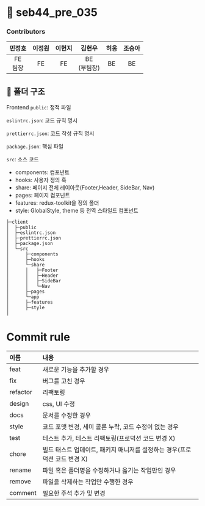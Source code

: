 # 🍚 seb44_pre_035

### Contributors
| 민정호  | 이정원 | 이현지 | 김현우 | 허웅 | 조승아| 
| :-----------------------------------: | :-----------------------------------: | :----------------------------------: | :----------------------------------: | :------------------------------------: | :-------------------------------------: |
|             FE<br>  팀장            |                  FE                   |                  FE                  |                  BE<br>(부팀장)                  |                   BE                   |                   BE                    |
  
##   📃 폴더 구조
Frontend
`public`: 정적 파일

`eslintrc.json`: 코드 규칙 명시

`prettierrc.json`: 코드 작성 규칙 명시

`package.json`: 핵심 파일

`src`: 소스 코드
- components: 컴포넌트
- hooks: 사용자 정의 훅
- share: 페이지 전체 레이아웃(Footer,Header, SideBar, Nav)
- pages: 페이지 컴포넌트
- features: redux-toolkit을 정의 폴더
- style: GlobalStyle, theme 등 전역 스타일드 컴포넌트


```
├─client
│  ├─public
│  ├─eslintrc.json
│  ├─prettierrc.json
│  ├─package.json
│  └─src
│      ├─components
│      ├─hooks
│      └─share
│      │   ├─Footer
│      │   ├─Header       
│      │   ├─SideBar
│      │   └─Nav
│      ├─pages
│      └─app
│      ├─features
│      ├─style  
│           
```
# Commit rule

|  이름 | 내용|
|:----------|:----------|
| feat | 새로운 기능을 추가할 경우|
| fix|	버그를 고친 경우| 
| refactor | 리팩토링| 
| design | css, UI 수정| 
| docs | 	문서를 수정한 경우| 
| style |	코드 포맷 변경, 세미 콜론 누락, 코드 수정이 없는 경우| 
| test | 테스트 추가, 테스트 리팩토링(프로덕션 코드 변경 X)| 
| chore	 | 빌드 태스트 업데이트, 패키지 매니저를 설정하는 경우(프로덕션 코드 변경 X)| 
| rename	 | 	파일 혹은 폴더명을 수정하거나 옮기는 작업만인 경우| 
| remove	 | 파일을 삭제하는 작업만 수행한 경우| 
| comment| 필요한 주석 추가 및 변경 | 
